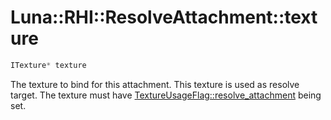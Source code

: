 # Luna::RHI::ResolveAttachment::texture

```c++
ITexture* texture
```

The texture to bind for this attachment. This texture is used as resolve target. The texture must have [TextureUsageFlag::resolve_attachment](group___r_h_i_1gga158288d119b258c9a2dc7c2ca0cd2501ab766f6724ffd961503585768223f66f6.md) being set. 

